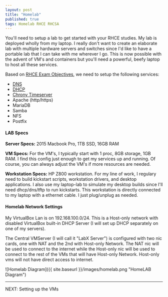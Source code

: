 ```yaml
---
layout: post
title: "Homelab"
published: true
tags: Homelab RHCE RHCSA
---
```



You'll need to setup a lab to get started with your RHCE studies. My lab is deployed wholly from my laptop. I really don't want to create an elaborate lab with multiple hardware servers and switches since I'd like to have a portable lab that I can take with me wherever I go.  This is now possible with the advent of VM's and containers but you'll need a powerful, beefy laptop to host all these services.  

Based on [RHCE Exam Objectives](https://www.redhat.com/en/services/training/ex300-red-hat-certified-engineer-rhce-exam), we need to setup the following services:

  * [DNS](http://gratchie.github.io/dns/)
  * [DHCP](http://gratchie.github.io/dhcp/)
  * [Chrony Timeserver](http://gratchie.github.io/chronyd/)
  * Apache (http/https)
  * MariaDB
  * Samba
  * NFS
  * Postfix


#### LAB Specs

**Server Specs:** 2015 Macbook Pro, 1TB SSD, 16GB RAM

**VM Specs:** For the VM's, I typically start with 1 proc, 8GB storage, 1GB RAM. I find this config just enough to get my services up and running. Of course, you can always adjust the VM's if more resources are needed.

**Workstation Specs:** HP Z800 workstation. For my line of work, I regulary need to build kickstart scripts, workstation drivers, and desktop applications. I also use my laptop-lab to simulate my desktop builds since I'll need dhcp/dns/tftp to run kickstarts. This workstation is directly connected to my laptop with a ethernet cable. I just plug/unplug as needed.  

#### Homelab Network Settings

My VirtualBox Lan is on 192.168.100.0/24. This is a Host-only network with disabled VirtualBox built-in DHCP Server (I will set up DHCP separately on one of my servers).

The Central VMServer (I will call it "LabX Server") is configured with two nic cards, one with NAT and the 2nd with Host-only Network. The NAT nic will be used to connect to the internet while the Host-only nic will be used to connect to the rest of the VMs that  will have Host-only Network. Host-only vms will not have direct access to internet.


![Homelab Diagram]({{ site.baseurl }}/images/homelab.png "HomeLAB Diagram")

----
NEXT: Setting up the VMs
